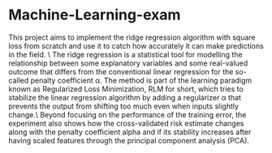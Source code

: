 # Machine-Learning-exam

This project aims to implement the ridge regression algorithm with square loss from scratch and use it to catch how accurately it can make predictions in the field. \\
The ridge regression is a statistical tool for modelling the relationship between some explanatory variables and some real-valued outcome that differs from the conventional linear regression for the so-called penalty coefficient α. The method is part of the learning paradigm known as Regularized Loss Minimization, RLM for short, which tries to stabilize the linear regression algorithm by adding a regularizer α that prevents the output from shifting too much even when inputs slightly change.\\
Beyond focusing on the performance of the training error, the experiment also shows how the cross-validated risk estimate changes along with the penalty coefficient alpha and if its stability increases after having scaled features through the principal component analysis (PCA).
